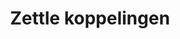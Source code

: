 ---
title: Zettle koppelingen
key: izettle
image: /images/@stock/Logos/izettle-koppelingen.png
link_to: /koppelingen/izettle
klass: kassa
layout: koppelingen
referral-url:

excerpt: Met onze Zettle boekhoudkoppelingen is je administratie altijd op orde. Probeer nu! Bespaar veel tijd met onze Zettle koppelingen en andere API koppelingen.
---